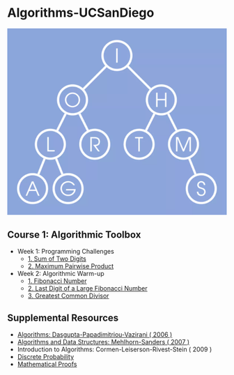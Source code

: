 # Algorithms-UCSanDiego
![](docs/algorithms.png)

## Course 1: Algorithmic Toolbox
* Week 1: Programming Challenges
  * [1. Sum of Two Digits](https://github.com/claytonjwong/Algorithms-UCSD/tree/master/course1/week1/1_sum_of_two_digits)
  * [2. Maximum Pairwise Product](https://github.com/claytonjwong/Algorithms-UCSD/tree/master/course1/week1/2_max_pairwise_product)
* Week 2: Algorithmic Warm-up
  * [1. Fibonacci Number](https://github.com/claytonjwong/Algorithms-UCSanDiego/tree/master/course1/week2/1_fibonacci_number)
  * [2. Last Digit of a Large Fibonacci Number](https://github.com/claytonjwong/Algorithms-UCSanDiego/tree/master/course1/week2/2_last_digit_of_fibonacci_number)
  * [3. Greatest Common Divisor](https://github.com/claytonjwong/Algorithms-UCSanDiego/tree/master/course1/week2/3_greatest_common_divisor)
  
## Supplemental Resources
  * [Algorithms: Dasgupta-Papadimitriou-Vazirani ( 2006 )]( https://github.com/claytonjwong/Algorithms-UCSanDiego/blob/master/docs/Dasgupta-Papadimitriou-Vazirani.pdf )
  * [Algorithms and Data Structures: Mehlhorn-Sanders ( 2007 )]( https://github.com/claytonjwong/Algorithms-UCSanDiego/blob/master/docs/Mehlhorn-Sanders-Toolbox.pdf )
  * Introduction to Algorithms: Cormen-Leiserson-Rivest-Stein ( 2009 )
  * [Discrete Probability]( https://en.wikibooks.org/wiki/High_School_Mathematics_Extensions/Discrete_Probability )
  * [Mathematical Proofs]( https://en.wikibooks.org/wiki/High_School_Mathematics_Extensions/Mathematical_Proofs )
  